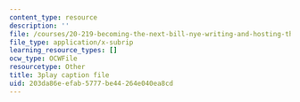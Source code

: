 ```yaml
---
content_type: resource
description: ''
file: /courses/20-219-becoming-the-next-bill-nye-writing-and-hosting-the-educational-show-january-iap-2015/203da86eefab5777be44264e040ea8cd_PPhxbP8oSfc.vtt
file_type: application/x-subrip
learning_resource_types: []
ocw_type: OCWFile
resourcetype: Other
title: 3play caption file
uid: 203da86e-efab-5777-be44-264e040ea8cd
---
```

